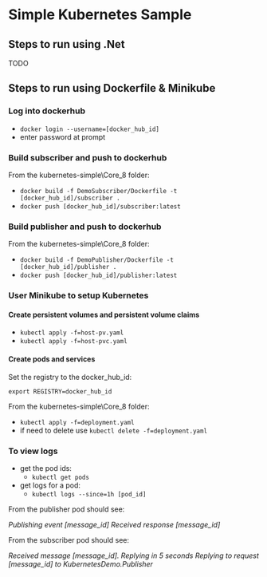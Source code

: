 # Simple Kubernetes Sample

## Steps to run using .Net

TODO

## Steps to run using Dockerfile & Minikube

### Log into dockerhub

- `docker login --username=[docker_hub_id]`
- enter password at prompt

### Build subscriber and push to dockerhub

From the kubernetes-simple\Core_8 folder:

- `docker build -f DemoSubscriber/Dockerfile -t [docker_hub_id]/subscriber .`
- `docker push [docker_hub_id]/subscriber:latest`

### Build publisher and push to dockerhub

From the kubernetes-simple\Core_8 folder:

- `docker build -f DemoPublisher/Dockerfile -t [docker_hub_id]/publisher .`
- `docker push [docker_hub_id]/publisher:latest`

### User Minikube to setup Kubernetes

#### Create persistent volumes and persistent volume claims

- `kubectl apply -f=host-pv.yaml`
- `kubectl apply -f=host-pvc.yaml`

#### Create pods and services

Set the registry to the docker_hub_id:

`export REGISTRY=docker_hub_id`

From the kubernetes-simple\Core_8 folder:

- `kubectl apply -f=deployment.yaml`
- if need to delete use `kubectl delete -f=deployment.yaml`

### To view logs

- get the pod ids:
  - `kubectl get pods`
- get logs for a pod:
  - `kubectl logs --since=1h [pod_id]`

From the publisher pod should see:

_Publishing event [message_id]
Received response [message_id]_

From the subscriber pod should see:

_Received message [message_id]. Replying in 5 seconds_
_Replying to request [message_id] to KubernetesDemo.Publisher_